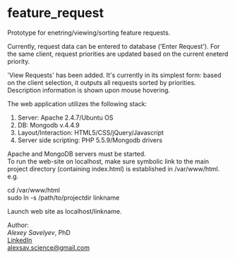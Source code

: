 # feature_request
Prototype for enetring/viewing/sorting feature requests.

Currently, request data can be entered to database ('Enter Request'). For the same client, request priorities are updated based on the current eneterd priority. 

'View Requests' has been added. It's currently in its simplest form: based on the client selection, it outputs all requests sorted by priorities. Description information is shown upon mouse hovering.

The web application utilizes the following stack: <br>
1) Server: Apache 2.4.7/Ubuntu OS <br>
2) DB: Mongodb v.4.4.9 <br>
3) Layout/Interaction: HTML5/CSS/jQuery/Javascript <br>
4) Server side scripting: PHP 5.5.9/Mongodb drivers <br>

Apache and MongoDB servers must be started. <br>
To run the web-site on localhost, make sure symbolic link to the main project directory (containing index.html) is established in /var/www/html. e.g. <br>

cd /var/www/html <br>
sudo ln -s /path/to/projectdir linkname <br>

Launch web site as localhost/linkname. <br>

Author: <br>
<i>Alexey Savelyev</i>, PhD <br>
<a href="https://www.linkedin.com/in/alexey-savelyev-4a4937127" target="_blank">LinkedIn</a> <br>
alexsav.science@gmail.com
